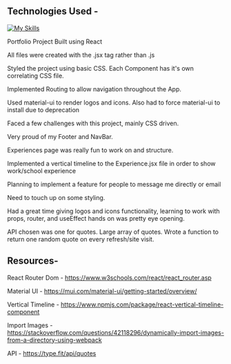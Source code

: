 ## Technologies Used -
[![My Skills](https://skills.thijs.gg/icons?i=js,html,css,react)](https://skills.thijs.gg)


Portfolio Project Built using React 

All files were created with the .jsx tag rather than .js 

Styled the project using basic CSS. Each Component has it's own correlating CSS file. 

Implemented Routing to allow navigation throughout the App. 

Used material-ui to render logos and icons. 
Also had to force material-ui to install due to deprecation

Faced a few challenges with this project, mainly CSS driven.

Very proud of my Footer and NavBar.

Experiences page was really fun to work on and structure. 


Implemented a vertical timeline to the Experience.jsx file in order to show work/school experience

Planning to implement a feature for people to message me directly or email

Need to touch up on some styling. 

Had a great time giving logos and icons functionality, learning to work with props, router, and useEffect hands on was pretty eye opening.

API chosen was one for quotes. Large array of quotes. Wrote a function to return one random quote on every refresh/site visit.


## Resources-
React Router Dom - https://www.w3schools.com/react/react_router.asp

Material UI - https://mui.com/material-ui/getting-started/overview/

Vertical Timeline - https://www.npmjs.com/package/react-vertical-timeline-component

Import Images - https://stackoverflow.com/questions/42118296/dynamically-import-images-from-a-directory-using-webpack


API - https://type.fit/api/quotes

